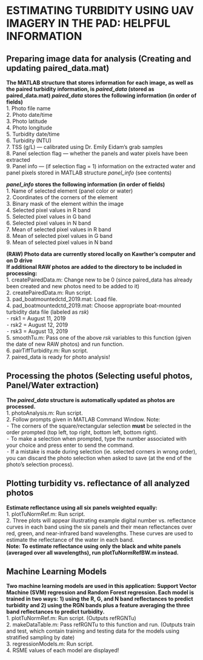 # ESTIMATING TURBIDITY USING UAV IMAGERY IN THE PAD: HELPFUL INFORMATION

## Preparing image data for analysis (Creating and updating paired_data.mat)

**The MATLAB structure that stores information for each image, as well as the paired turbidity information, is *paired_data* (stored as paired_data.mat)
_paired_data_ stores the following information (in order of fields)**\
	1.	Photo file name\
	2.	Photo date/time\
	3.	Photo latitude\
	4.	Photo longitude\
	5.	Turbidity date/time\
	6.	Turbidity (NTU)\
	7.	TSS (g/L) — calibrated using Dr. Emily Eidam’s grab samples\
	8.	Panel selection flag — whether the panels and water pixels have been extracted\
	9.	Panel info — (if selection flag = 1) information on the extracted water and panel pixels stored in MATLAB structure *panel_info* (see contents)

__*panel_info* stores the following information (in order of fields)__\
	1.	Name of selected element (panel color or water)\
	2.	Coordinates of the corners of the element\
	3.	Binary mask of the element within the image\
	4.	Selected pixel values in R band\
	5.	Selected pixel values in G band\
	6.	Selected pixel values in N band\
	7.	Mean of selected pixel values in R band\
	8.	Mean of selected pixel values in G band\
	9.	Mean of selected pixel values in N band

__(RAW) Photo data are currently stored locally on Kawther’s computer and on D drive__\
__If additional RAW photos are added to the directory to be included in processing:__\
	1.	createPairedData.m: Change new to be 0 (since paired_data has already been created and new photos need to be added to it)\
	2.	createPairedData.m: Run script.\
	3.	pad_boatmountedctd_2019.mat: Load file.\
	4.	pad_boatmountedctd_2019.mat: Choose appropriate boat-mounted turbidity data file (labeled as *rsk*)\
	⁃	rsk1 = August 11, 2019\
	⁃	rsk2 = August 12, 2019\
	⁃	rsk3 = August 13, 2019\
	5.	smoothTu.m: Pass one of the above *rsk* variables to this function (given the date of new RAW photos) and run function.\
	6.	pairTiffTurbidity.m: Run script.\
	7.	paired_data is ready for photo analysis!

## Processing the photos (Selecting useful photos, Panel/Water extraction)
**The _paired_data_ structure is automatically updated as photos are processed.**\
	1.	photoAnalysis.m: Run script.\
	2.	Follow prompts given in MATLAB Command Window. Note:\
	⁃	The corners of the square/rectangular selection **must** be selected in the order prompted (top left, top right, bottom left, bottom right).\
	⁃	To make a selection when prompted, type the number associated with your choice and press enter to send the command.\
	⁃	If a mistake is made during selection (ie. selected corners in wrong order), you can discard the photo selection when asked to save (at the end of the photo’s selection process).
	
## Plotting turbidity vs. reflectance of all analyzed photos
**Estimate reflectance using all six panels weighted equally:**\
	1.	plotTuNormRef.m: Run script.\
	2.	Three plots will appear illustrating example digital number vs. reflectance curves in each band using the six panels and their mean reflectances over red, green, and near-infrared band wavelengths. These curves are used to estimate the reflectance of the water in each band.\
**Note: To estimate reflectance using only the black and white panels (averaged over all wavelengths), run plotTuNormRefBW.m instead.**

## Machine Learning Models
**Two machine learning models are used in this application: Support Vector Machine (SVM) regression and Random Forest regression. Each model is trained in two ways: 1) using the R, G, and N band reflectances to predict turbidity and 2) using the RGN bands plus a feature averaging the three band reflectances to predict turbidity.**\
	1.	plotTuNormRef.m: Run script. (Outputs refRGNTu)\
	2.	makeDataTable.m: Pass refRGNTu to this function and run. (Outputs train and test, which contain training and testing data for the models using stratified sampling by date)\
	3.	regressionModels.m: Run script.\
	4.	RSME values of each model are displayed!
